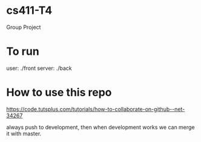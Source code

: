 # cs411-T4
Group Project

# To run
user: ./front
server: ./back

# How to use this repo
https://code.tutsplus.com/tutorials/how-to-collaborate-on-github--net-34267

always push to development, then when development works we can merge it with master.
